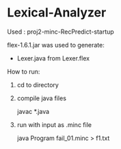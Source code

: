 # Lexical-Analyzer

Used : proj2-minc-RecPredict-startup

flex-1.6.1.jar was used to generate: 
- Lexer.java from Lexer.flex

How to run:
1) cd to directory
2) compile java files

	javac *.java

3) run with input as .minc file
	
	java Program fail_01.minc > f1.txt
